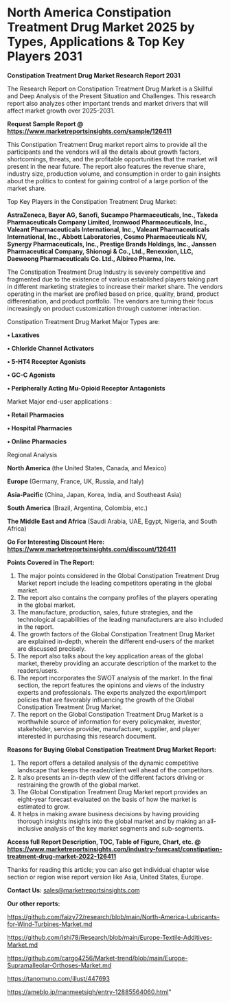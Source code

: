 # North America Constipation Treatment Drug Market 2025 by Types, Applications & Top Key Players 2031

<strong>Constipation Treatment Drug Market Research Report 2031</strong>

The Research Report on Constipation Treatment Drug Market is a Skillful and Deep Analysis of the Present Situation and Challenges. This research report also analyzes other important trends and market drivers that will affect market growth over 2025-2031.

<strong>Request Sample Report @ <a href=https://www.marketreportsinsights.com/sample/126411>https://www.marketreportsinsights.com/sample/126411</a></strong>

This Constipation Treatment Drug market report aims to provide all the participants and the vendors will all the details about growth factors, shortcomings, threats, and the profitable opportunities that the market will present in the near future. The report also features the revenue share, industry size, production volume, and consumption in order to gain insights about the politics to contest for gaining control of a large portion of the market share.

Top Key Players in the Constipation Treatment Drug Market:

<strong>AstraZeneca, Bayer AG, Sanofi, Sucampo Pharmaceuticals, Inc., Takeda Pharmaceuticals Company Limited, Ironwood Pharmaceuticals, Inc., Valeant Pharmaceuticals International, Inc., Valeant Pharmaceuticals International, Inc., Abbott Laboratories, Cosmo Pharmaceuticals NV, Synergy Pharmaceuticals, Inc., Prestige Brands Holdings, Inc., Janssen Pharmaceutical Company, Shionogi & Co., Ltd., Renexxion, LLC, Daewoong Pharmaceuticals Co. Ltd., Albireo Pharma, Inc.</strong>

The Constipation Treatment Drug Industry is severely competitive and fragmented due to the existence of various established players taking part in different marketing strategies to increase their market share. The vendors operating in the market are profiled based on price, quality, brand, product differentiation, and product portfolio. The vendors are turning their focus increasingly on product customization through customer interaction.

Constipation Treatment Drug Market Major Types are:

<strong>• Laxatives

• Chloride Channel Activators

• 5-HT4 Receptor Agonists

• GC-C Agonists

• Peripherally Acting Mu-Opioid Receptor Antagonists</strong>

Market Major end-user applications :

<strong>• Retail Pharmacies

• Hospital Pharmacies

• Online Pharmacies</strong>

Regional Analysis

</u><strong><b>North America</b></strong> (the United States, Canada, and Mexico)

<strong><b>Europe </b></strong>(Germany, France, UK, Russia, and Italy)

<strong><b>Asia-Pacific</b></strong> (China, Japan, Korea, India, and Southeast Asia)

<strong><b>South America</b></strong> (Brazil, Argentina, Colombia, etc.)

<strong><b>The Middle East and Africa</b></strong> (Saudi Arabia, UAE, Egypt, Nigeria, and South Africa)

<strong>Go For Interesting Discount Here: <a href=https://www.marketreportsinsights.com/discount/126411>https://www.marketreportsinsights.com/discount/126411</a></strong>

<strong>Points Covered in The Report:</strong>
<ol>
  <li>The major points considered in the Global Constipation Treatment Drug Market report include the leading competitors operating in the global market.</li>
  <li>The report also contains the company profiles of the players operating in the global market.</li>
  <li>The manufacture, production, sales, future strategies, and the technological capabilities of the leading manufacturers are also included in the report.</li>
  <li>The growth factors of the Global Constipation Treatment Drug Market are explained in-depth, wherein the different end-users of the market are discussed precisely.</li>
  <li>The report also talks about the key application areas of the global market, thereby providing an accurate description of the market to the readers/users.</li>
  <li>The report incorporates the SWOT analysis of the market. In the final section, the report features the opinions and views of the industry experts and professionals. The experts analyzed the export/import policies that are favorably influencing the growth of the Global Constipation Treatment Drug Market.</li>
  <li>The report on the Global Constipation Treatment Drug Market is a worthwhile source of information for every policymaker, investor, stakeholder, service provider, manufacturer, supplier, and player interested in purchasing this research document.</li>
</ol>
<strong>Reasons for Buying Global Constipation Treatment Drug Market Report:</strong>

<ol>
  <li>The report offers a detailed analysis of the dynamic competitive landscape that keeps the reader/client well ahead of the competitors.</li>
  <li>It also presents an in-depth view of the different factors driving or restraining the growth of the global market.</li>
  <li>The Global Constipation Treatment Drug Market report provides an eight-year forecast evaluated on the basis of how the market is estimated to grow.</li>
  <li>It helps in making aware business decisions by having providing thorough insights insights into the global market and by making an all-inclusive analysis of the key market segments and sub-segments.</li>
</ol>
<strong>Access full Report Description, TOC, Table of Figure, Chart, etc. @ <a href=https://www.marketreportsinsights.com/industry-forecast/constipation-treatment-drug-market-2022-126411>https://www.marketreportsinsights.com/industry-forecast/constipation-treatment-drug-market-2022-126411</a></strong>


Thanks for reading this article; you can also get individual chapter wise section or region wise report version like Asia, United States, Europe.

<strong>Contact Us:</strong>
sales@marketreportsinsights.com

<strong>Our other reports:</strong>

<a href=https://github.com/faizy72/research/blob/main/North-America-Lubricants-for-Wind-Turbines-Market.md>https://github.com/faizy72/research/blob/main/North-America-Lubricants-for-Wind-Turbines-Market.md</a>

<a href=https://github.com/Ishi78/Research/blob/main/Europe-Textile-Additives-Market.md>https://github.com/Ishi78/Research/blob/main/Europe-Textile-Additives-Market.md</a>

<a href=https://github.com/cargo4256/Market-trend/blob/main/Europe-Supramalleolar-Orthoses-Market.md>https://github.com/cargo4256/Market-trend/blob/main/Europe-Supramalleolar-Orthoses-Market.md</a>

<a href=https://tanomuno.com/illust/447693>https://tanomuno.com/illust/447693</a>

<a href=https://ameblo.jp/manmeetsigh/entry-12885564060.html>https://ameblo.jp/manmeetsigh/entry-12885564060.html</a>"
